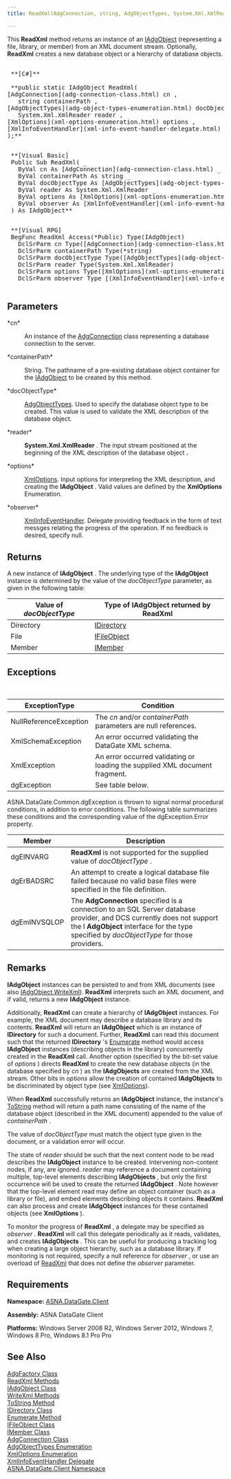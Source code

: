 ```yaml
---
title: ReadXml(AdgConnection, string, AdgObjectTypes, System.Xml.XmlReader, XmlOptions, XmlInfoEventHandler)

---
```


This **ReadXml** method returns an instance of an [IAdgObject](iadg-object-class.html) (representing a file, library, or member) from an XML document stream. Optionally, **ReadXml** creates a new database object or a hierarchy of database objects.
<pre class="prettyprint">
        <span class="lang">
 **[C#]** 
        </span>
 **public static IAdgObject ReadXml(
[AdgConnection](adg-connection-class.html) cn ,
   string containerPath ,
[AdgObjectTypes](adg-object-types-enumeration.html) docObjectType ,    
   System.Xml.XmlReader reader ,
[XmlOptions](xml-options-enumeration.html) options ,
[XmlInfoEventHandler](xml-info-event-handler-delegate.html) observer
);** 
      </pre>

<pre class="prettyprint">
 **<span class="lang">[Visual Basic] </span>
 Public Sub ReadXml( _
   ByVal cn As [AdgConnection](adg-connection-class.html) _
   ByVal containerPath As string _
   ByVal docObjectType As [AdgObjectTypes](adg-object-types-enumeration.html) _
   ByVal reader As System.Xml.XmlReader _
   ByVal options As [XmlOptions](xml-options-enumeration.html) _
   ByVal observer As [XmlInfoEventHandler](xml-info-event-handler-delegate.html)
 ) As IAdgObject** 
      </pre>

<pre class="prettyprint">
 **<span class="lang">[Visual RPG]</span>
 BegFunc ReadXml Access(*Public) Type(IAdgObject)
   DclSrParm cn Type([AdgConnection](adg-connection-class.html))
   DclSrParm containerPath Type(*string)
   DclSrParm docObjectType Type([AdgObjectTypes](adg-object-types-enumeration.html))
   DclSrParm reader Type(System.Xml.XmlReader)
   DclSrParm options Type([XmlOptions](xml-options-enumeration.html)
   DclSrParm observer Type [(XmlInfoEventHandler](xml-info-event-handler-delegate.html))** 
      </pre>

## Parameters

<dl>
        <dt>
 *cn* 
        </dt>
        <dd>

An instance of the [AdgConnection](adg-connection-class.html) class representing a database connection to the server.
</dd>
        <dt>
 *containerPath* 
        </dt>
        <dd>

String. The pathname of a pre-existing database object container for the [ IAdgObject](iadg-object-class.html) to be created by this method.
</dd>
        <dt>
 *docObjectType* 
        </dt>
        <dd>

[AdgObjectTypes](adg-object-types-enumeration.html). Used to specify the database object type to be created. This value is used to validate the XML description of the database object.
</dd>
        <dt>
 *reader* 
        </dt>
        <dd>

**System.Xml.XmlReader** . The input stream positioned at the beginning of the XML description of the database object **.** 
</dd>
        <dt>
 *options* 
        </dt>
        <dd>

[XmlOptions](xml-options-enumeration.html). Input options for interpreting the XML description, and creating the **IAdgObject** . Valid values are defined by the **XmlOptions** Enumeration.
</dd>
        <dt>
 *observer* 
        </dt>
        <dd>

[XmlInfoEventHandler](xml-info-event-handler-delegate.html). Delegate providing feedback in the form of text messges relating the progress of the operation. If no feedback is desired, specify null.
</dd>
</dl>

## Returns

A new instance of **IAdgObject** . The underlying type of the **IAdgObject** instance is determined by the value of the *docObjectType* parameter, as given in the following table: 


| Value of *docObjectType* | Type of **IAdgObject**  returned by **ReadXml** |
| ---- | ---- |
| Directory | [IDirectory](idirectory-class.html) |
| File | [IFileObject](ifile-object-class.html) |
| Member | [IMember](imember-class.html) |



## Exceptions

<br />



| ExceptionType | Condition |
| ---- | ---- |
| NullReferenceException | The *cn* and/or *containerPath* parameters are null references. |
| XmlSchemaException | An error occurred validating the DataGate XML schema. |
| XmlException | An error occurred validating or loading the supplied XML document fragment. |
| dgException | See table below. |



ASNA.DataGate.Common.dgException is thrown to signal normal procedural conditions, in addition to error conditions. The following table summarizes these conditions and the corresponding value of the dgException.Error property.
<br />



| Member | Description |
| ---- | ---- |
| dgEINVARG | **ReadXml** is not supported for the supplied value of *docObjectType* . |
| dgErBADSRC | An attempt to create a logical database file failed because no valid base files were specified in the file definition. |
| dgEmINVSQLOP | The **AdgConnection** specified is a connection to an SQL Server database provider, and DCS currently does not support the I **AdgObject** interface for the type specified by *docObjectType* for those providers. |



## Remarks

**IAdgObject** instances can be persisted to and from XML documents (see also [IAdgObject.WriteXml](iadg-object-class-write-xml-methods.html)). **ReadXml** interprets such an XML document, and if valid, returns a new **IAdgObject** instance. 

Additionally, **ReadXml** can create a hierarchy of **IAdgObject** instances. For example, the XML document may describe a database library and its contents. **ReadXml** will return an **IAdgObject** which is an instance of **IDirectory** for such a document. Further, **ReadXml** can read this document such that the returned **IDirectory** 's [Enumerate](idirectory-class-enumerate-method.html) method would access **IAdgObject** instances (describing objects in the library) concurrently created in the **ReadXml** call. Another option (specified by the bit-set value of *options* ) directs **ReadXml** to create the new database objects (in the database specified by *cn* ) as the **IAdgObjects** are created from the XML stream. Other bits in *options* allow the creation of contained **IAdgObjects** to be discriminated by object type (see [XmlOptions](xml-options-enumeration.html)).

When **ReadXml** successfully returns an **IAdgObject** instance, the instance's [ToString](iadg-object-class-toString-method.html) method will return a path name consisting of the name of the database object (described in the XML document) appended to the value of *containerPath* . 

The value of *docObjectType* must match the object type given in the document, or a validation error will occur. 

The state of *reader* should be such that the next content node to be read describes the **IAdgObject** instance to be created. Intervening non-content nodes, if any, are ignored. *reader* may reference a document containing multiple, top-level elements describing **IAdgObjects** , but only the first occurrence will be used to create the returned **IAdgObject** . Note however that the top-level element read may define an object container (such as a library or file), and embed elements describing objects it contains. **ReadXml** can also process and create **IAdgObject** instances for these contained objects (see **XmlOptions** ).

To monitor the progress of **ReadXml** , a delegate may be specified as *observer* . **ReadXml** will call this delegate periodically as it reads, validates, and creates **IAdgObjects** . This can be useful for producing a tracking log when creating a large object hierarchy, such as a database library. If monitoring is not required, specify a null reference for *observer* , or use an overload of [ ReadXml](adg-factory-class-read-xml-method1.html) that does not define the *observer* parameter.
## Requirements

<span> **Namespace:** [ASNA.DataGate.Client](datagate-client-namespace.html) </span> 

<span> **Assembly:** ASNA DataGate Client</span> 

<span> **Platforms:** Windows Server 2008 R2, Windows Server 2012, Windows 7, Windows 8 Pro, Windows 8.1 Pro</span> Pro
## See Also


[AdgFactory Class](adg-factory-class.html)
      <br />
[ReadXml Methods](adg-factory-class-read-xml-methods.html)
      <br />
[IAdgObject Class](iadg-object-class.html)
      <br />
[WriteXml Methods](iadg-object-class-write-xml-methods.html)
      <br />
[ToString Method](iadg-object-class-toString-method.html)
      <br />
[IDirectory Class](idirectory-class.html)
      <br />
[Enumerate Method](idirectory-class-enumerate-method.html)
      <br />
[IFileObject Class](ifile-object-class.html)
      <br />
[IMember Class](imember-class.html)
      <br />
[AdgConnection Class](adg-connection-class.html)
      <br />
[AdgObjectTypes Enumeration](adg-object-types-enumeration.html)
      <br />
[XmlOptions Enumeration](xml-options-enumeration.html)
      <br />
[XmlInfoEventHandler Delegate](xml-info-event-handler-delegate.html)
      <br />
[ASNA.DataGate.Client Namespace](datagate-client-namespace.html)

